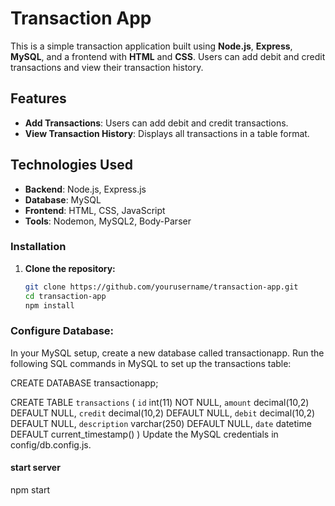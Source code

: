 

# Transaction App

This is a simple transaction application built using **Node.js**, **Express**, **MySQL**, and a frontend with **HTML** and **CSS**. Users can add debit and credit transactions and view their transaction history.


## Features

- **Add Transactions**: Users can add debit and credit transactions.
- **View Transaction History**: Displays all transactions in a table format.
  
## Technologies Used

- **Backend**: Node.js, Express.js
- **Database**: MySQL
- **Frontend**: HTML, CSS, JavaScript
- **Tools**: Nodemon, MySQL2, Body-Parser

### Installation

1. **Clone the repository:**
   ```bash
   git clone https://github.com/yourusername/transaction-app.git
   cd transaction-app
   npm install
   
### Configure Database:

In your MySQL setup, create a new database called transactionapp.
Run the following SQL commands in MySQL to set up the transactions table:

CREATE DATABASE transactionapp;

 CREATE TABLE `transactions` (
  `id` int(11) NOT NULL,
  `amount` decimal(10,2) DEFAULT NULL,
  `credit` decimal(10,2) DEFAULT NULL,
  `debit` decimal(10,2) DEFAULT NULL,
  `description` varchar(250) DEFAULT NULL,
  `date` datetime DEFAULT current_timestamp()
)
Update the MySQL credentials in config/db.config.js.

#### start server 
npm start


